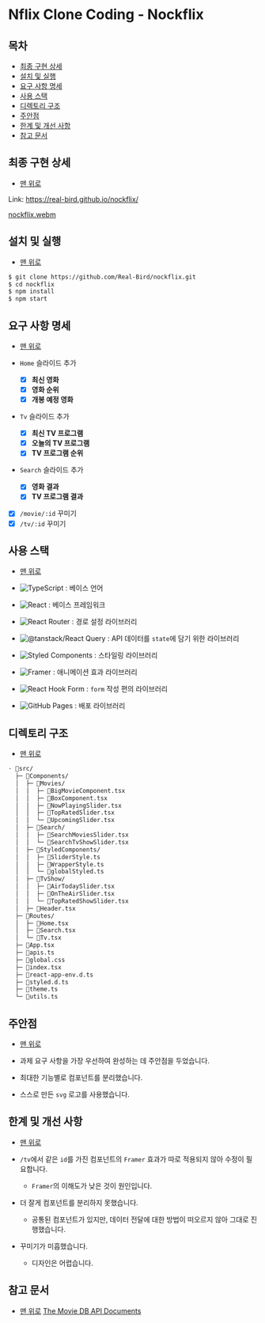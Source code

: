 # Nflix Clone Coding - Nockflix

## 목차

- [최종 구현 상세](#최종-구현-상세)
- [설치 및 실행](#설치-및-실행)
- [요구 사항 명세](#요구-사항-명세)
- [사용 스택](#사용-스택)
- [디렉토리 구조](#디렉토리-구조)
- [주안점](#주안점)
- [한계 및 개선 사항](#한계-및-개선-사항)
- [참고 문서](#참고-문서)

## 최종 구현 상세

- [맨 위로](#목차)

Link: <https://real-bird.github.io/nockflix/>

[nockflix.webm](https://user-images.githubusercontent.com/83404864/185932430-cd57ea6e-f559-43cf-a295-001baad09774.webm)

## 설치 및 실행

- [맨 위로](#목차)

```bash
$ git clone https://github.com/Real-Bird/nockflix.git
$ cd nockflix
$ npm install
$ npm start
```

## 요구 사항 명세

- [맨 위로](#목차)

- `Home` 슬라이드 추가
  - [x] **최신 영화**
  - [x] **영화 순위**
  - [x] **개봉 예정 영화**
- `Tv` 슬라이드 추가
  - [x] **최신 TV 프로그램**
  - [x] **오늘의 TV 프로그램**
  - [x] **TV 프로그램 순위**
- `Search` 슬라이드 추가
  - [x] **영화 결과**
  - [x] **TV 프로그램 결과**
- [x] `/movie/:id` 꾸미기
- [x] `/tv/:id` 꾸미기

## 사용 스택

- [맨 위로](#목차)

- ![TypeScript](https://img.shields.io/badge/TypeScript-3178C6?style=flat&logo=TypeScript&logoColor=white) : 베이스 언어
- ![React](https://img.shields.io/badge/React-61DAFB?style=flat&logo=React&logoColor=white) : 베이스 프레임워크
- ![React Router](https://img.shields.io/badge/React%20Router-CA4245?style=flat&logo=React%20Router&logoColor=white) : 경로 설정 라이브러리
- ![@tanstack/React Query](https://img.shields.io/badge/React%20Query-FF4154?style=flat&logo=React%20Query&logoColor=white) : API 데이터를 `state`에 담기 위한 라이브러리
- ![Styled Components](https://img.shields.io/badge/Styled%20Components-DB7093?style=flat&logo=styled-components&logoColor=white) : 스타일링 라이브러리
- ![Framer](https://img.shields.io/badge/Framer-0055FF?style=flat&logo=Framer&logoColor=white) : 애니메이션 효과 라이브러리
- ![React Hook Form](https://img.shields.io/badge/React%20Hook%20Form-EC5990?style=flat&logo=React%20Hook%20Form&logoColor=white) : `form` 작성 편의 라이브러리
- ![GitHub Pages](https://img.shields.io/badge/GitHub%20Pages-222222?style=flat&logo=GitHub%20Pages&logoColor=white) : 배포 라이브러리

## 디렉토리 구조

- [맨 위로](#목차)

```bash
· 📂src/
  ├─ 📂Components/
  │  ├─ 📂Movies/
  │  │  ├─ 💾BigMovieComponent.tsx
  │  │  ├─ 💾BoxComponent.tsx
  │  │  ├─ 💾NowPlayingSlider.tsx
  │  │  ├─ 💾TopRatedSlider.tsx
  │  │  └─ 💾UpcomingSlider.tsx
  │  ├─ 📂Search/
  │  │  ├─ 💾SearchMoviesSlider.tsx
  │  │  └─ 💾SearchTvShowSlider.tsx
  │  ├─ 📂StyledComponents/
  │  │  ├─ 💾SliderStyle.ts
  │  │  ├─ 💾WrapperStyle.ts
  │  │  └─ 💾globalStyled.ts
  │  ├─ 📂TvShow/
  │  │  ├─ 💾AirTodaySlider.tsx
  │  │  ├─ 💾OnTheAirSlider.tsx
  │  │  └─ 💾TopRatedShowSlider.tsx
  │  ├─ 💾Header.tsx
  ├─ 📂Routes/
  │  ├─ 💾Home.tsx
  │  ├─ 💾Search.tsx
  │  └─ 💾Tv.tsx
  ├─ 💾App.tsx
  ├─ 💾apis.ts
  ├─ 💾global.css
  ├─ 💾index.tsx
  ├─ 💾react-app-env.d.ts
  ├─ 💾styled.d.ts
  ├─ 💾theme.ts
  └─ 💾utils.ts
```

## 주안점

- [맨 위로](#목차)

- 과제 요구 사항을 가장 우선하여 완성하는 데 주안점을 두었습니다.
- 최대한 기능별로 컴포넌트를 분리했습니다.
- 스스로 만든 `svg` 로고를 사용했습니다.

## 한계 및 개선 사항

- [맨 위로](#목차)

- `/tv`에서 같은 `id`를 가진 컴포넌트의 `Framer` 효과가 따로 적용되지 않아 수정이 필요합니다.
  - `Framer`의 이해도가 낮은 것이 원인입니다.
- 더 잘게 컴포넌트를 분리하지 못했습니다.
  - 공통된 컴포넌트가 있지만, 데이터 전달에 대한 방법이 떠오르지 않아 그대로 진행했습니다.
- 꾸미기가 미흡했습니다.
  - 디자인은 어렵습니다.

## 참고 문서

- [맨 위로](#목차)
  [The Movie DB API Documents](https://developers.themoviedb.org/3/getting-started/introduction)
